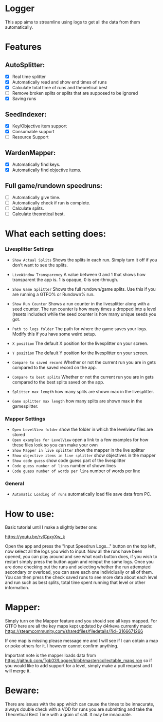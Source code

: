 # Logger

This app aims to streamline using logs to get all the data from them automatically.

# Features

## AutoSplitter: 
- [x] Real time splitter
- [x] Automatically read and show end times of runs
- [x] Calculate total time of runs and theoretical best
- [ ] Remove broken splits or splits that are supposed to be ignored
- [x] Saving runs

## SeedIndexer:

- [x] Key/Objective item support
- [x] Consumable support
- [ ] Resource Support

## WardenMapper:
- [x] Automatically find keys.
- [x] Automatically find objective items.

## Full game/rundown speedruns:
- [ ] Automatically give time.
- [ ] Automatically check if run is complete.
- [ ] Calculate splits.
- [ ] Calculate theoretical best.

# What each setting does:

### Livesplitter Settings

- `Show Actual Splits` Shows the splits in each run. Simply turn it off if you don't want to see the splits.

- `LiveWindow Transparency` A value between 0 and 1 that shows how transparent the app is. 1 is opaque, 0 is see-through.

- `Show Game Splitter` Shows the full rundown/game splits. Use this if you are running a GTFO% or Rundown% run.

- `Show Run Counter` Shows a run counter in the livesplitter along with a seed counter. The run counter is how many times u dropped into a level (resets included) while the seed counter is how many unique seeds you got.

- `Path to logs folder` The path for where the game saves your logs. Modify this if you have some weird setup.

- `X position` The default X position for the livesplitter on your screen.

- `Y position` The default Y position for the livesplitter on your screen.

- `Compare to saved record` Whether or not the current run you are in gets compared to the saved record on the app.

- `Compare to best splits` Whether or not the current run you are in gets compared to the best splits saved on the app.

- `Splitter max length` how many splits are shown max in the livesplitter.
- `Game splitter max length` how many splits are shown max in the gamesplitter.

### Mapper Settings

- `Open LevelView folder` show the folder in which the levelview files are stored
- `Open examples for LevelView` open a link to a few examples for how these files look so you can make your own
- `Show Mapper in live splitter` show the mapper in the live splitter
- `Show objective items in live splitter` show objectives in the mapper
- `Show code guess` show code guess part of the livesplitter
- `Code guess number of lines` number of shown lines
- `Code guess number of words per line` number of words per line

### General

- `Automatic Loading of runs` automatically load file save data from PC.

# How to use:

Basic tutorial until I make a slightly better one:

https://youtu.be/rvlCpxyXw_k

Open the app and press the "Input Speedrun Logs..." button on the top left, now select all the logs you wish to input.
Now all the runs have been opened, you can play around and see what each button does, if you wish to restart simply press the button again and reinput the same logs.
Once you are done checking out the runs and selecting whether the run attempted secondary or overload, you can save each one individiually or all of them.
You can then press the check saved runs to see more data about each level and run such as best splits, total time spent running that level or other information.

# Mapper:

Simply turn on the Mapper feature and you should see all keys mapped. 
For GTFO here are all the key maps kept updated by d4rkeva currently made:
https://steamcommunity.com/sharedfiles/filedetails/?id=3166671266

If one map is missing please message me and I will see if I can obtain a map or poke others for it. I however cannot confirm anything.

Important note is the mapper loads data from https://github.com/Tgb03/Logger/blob/master/collectable_maps.ron so if you would like to add support for a level, simply make a pull request and I will merge it.

# Beware:

There are issues with the app which can cause the times to be innacurate, always double check with a VOD for runs you are submitting and take the Theoretical Best Time with a grain of salt. It may be innacurate.
